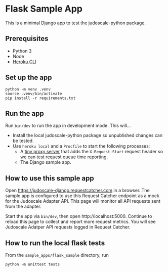 # Flask Sample App

This is a minimal Django app to test the judoscale-python package.

## Prerequisites

- Python 3
- Node
- [Heroku CLI](https://devcenter.heroku.com/articles/heroku-cli)

## Set up the app

```
python -m venv .venv
source .venv/bin/activate
pip install -r requirements.txt
```

## Run the app

Run `bin/dev` to run the app in development mode. This will...

- Install the local judoscale-python package so unpublished changes can be tested.
- Use `heroku local` and a `Procfile` to start the following processes:
  - A [tiny proxy server](https://github.com/judoscale/judoscale-adapter-proxy-server) that adds the `X-Request-Start` request header so we can test request queue time reporting.
  - The Django sample app.

## How to use this sample app

Open https://judoscale-django.requestcatcher.com in a browser. The sample app is configured to use this Request Catcher endpoint as a mock for the Judoscale Adapter API. This page will monitor all API requests sent from the adapter.

Start the app via `bin/dev`, then open http://localhost:5000. Continue to reload this page to collect and report more request metrics. You will see Judoscale Adatper API requests logged in Request Catcher.

## How to run the local flask tests

From the `sample_apps/flask_sample` directory, run
```
python -m unittest tests
```
